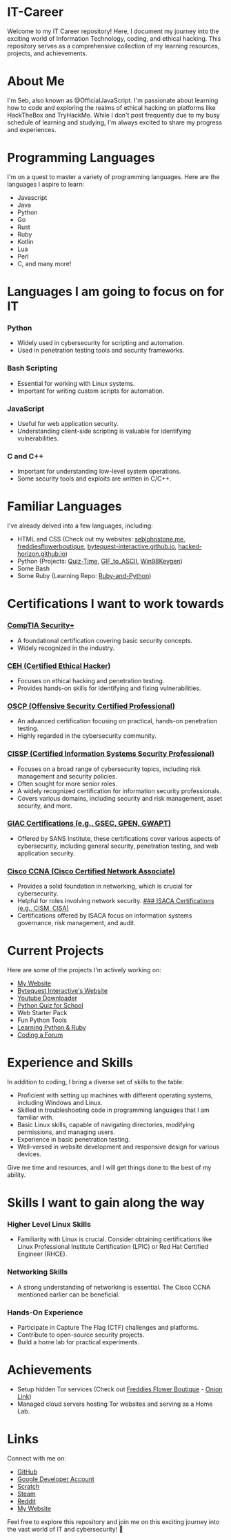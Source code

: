 
# IT-Career
Welcome to my IT Career repository! Here, I document my journey into the exciting world of Information Technology, coding, and ethical hacking. This repository serves as a comprehensive collection of my learning resources, projects, and achievements.

# About Me
I'm Seb, also known as @OfficialJavaScript. I'm passionate about learning how to code and exploring the realms of ethical hacking on platforms like HackTheBox and TryHackMe. While I don't post frequently due to my busy schedule of learning and studying, I'm always excited to share my progress and experiences.

# Programming Languages
I'm on a quest to master a variety of programming languages. Here are the languages I aspire to learn:

* Javascript
* Java
* Python
* Go
* Rust
* Ruby
* Kotlin
* Lua
* Perl
* C, and many more!

# Languages I am going to focus on for IT
### Python
  * Widely used in cybersecurity for scripting and automation.
  * Used in penetration testing tools and security frameworks.
### Bash Scripting
* Essential for working with Linux systems.
* Important for writing custom scripts for automation.
### JavaScript
* Useful for web application security.
* Understanding client-side scripting is valuable for identifying vulnerabilities.
### C and C++
* Important for understanding low-level system operations.
* Some security tools and exploits are written in C/C++.

# Familiar Languages
I've already delved into a few languages, including:

*  HTML and CSS (Check out my websites: [sebjohnstone.me](https://sebjohnstone.me/), [freddiesflowerboutique](https://sebjohnstone.me/freddiesflowerboutique), [bytequest-interactive.github.io](https://bytequest-interactive.github.io/), [hacked-horizon.github.io](https://hacked-horizon.github.io/))
* Python (Projects: [Quiz-Time](https://github.com/OfficialJavaScript/Quiz-Time), [GIF_to_ASCII](https://github.com/OfficialJavaScript/GIF_to_ASCII), [Win98Keygen](https://github.com/OfficialJavaScript/Win98Keygen))
* Some Bash
* Some Ruby (Learning Repo: [Ruby-and-Python](https://github.com/OfficialJavaScript/Ruby-and-Python))

# Certifications I want to work towards
### [CompTIA Security+](https://www.comptia.org/certifications/security)
* A foundational certification covering basic security concepts.
* Widely recognized in the industry.
### [CEH (Certified Ethical Hacker)](https://www.eccouncil.org/train-certify/certified-ethical-hacker-ceh/)
* Focuses on ethical hacking and penetration testing.
* Provides hands-on skills for identifying and fixing vulnerabilities.
### [OSCP (Offensive Security Certified Professional)](https://www.offsec.com/courses/pen-200/)
* An advanced certification focusing on practical, hands-on penetration testing.
* Highly regarded in the cybersecurity community.
### [CISSP (Certified Information Systems Security Professional)](https://www.isc2.org/certifications/cissp)
* Focuses on a broad range of cybersecurity topics, including risk management and security policies.
* Often sought for more senior roles.
* A widely recognized certification for information security professionals.
* Covers various domains, including security and risk management, asset security, and more.
### [GIAC Certifications (e.g., GSEC, GPEN, GWAPT)](https://www.giac.org/certification/web-application-penetration-tester-gwapt)
* Offered by SANS Institute, these certifications cover various aspects of cybersecurity, including general security, penetration testing, and web application security.
### [Cisco CCNA (Cisco Certified Network Associate)](https://www.cisco.com/c/en/us/training-events/training-certifications/certifications/associate/ccna.html)
* Provides a solid foundation in networking, which is crucial for cybersecurity.
* Helpful for roles involving network security.
[### ISACA Certifications (e.g., CISM, CISA)](https://www.isaca.org/credentialing/certifications)
* Certifications offered by ISACA focus on information systems governance, risk management, and audit.

# Current Projects
Here are some of the projects I'm actively working on:

* [My Website](https://sebjohnstone.me/)
* [Bytequest Interactive's Website](https://bytequest-interactive.github.io/)
* [Youtube Downloader](https://github.com/OfficialJavaScript/Youtube-Download)
* [Python Quiz for School](https://github.com/OfficialJavaScript/Quiz-Time)
* Web Starter Pack
* Fun Python Tools
* [Learning Python & Ruby](https://github.com/OfficialJavaScript/Ruby-and-Python)
* [Coding a Forum](https://hacked-horizon.github.io/)
  
# Experience and Skills
In addition to coding, I bring a diverse set of skills to the table:

* Proficient with setting up machines with different operating systems, including Windows and Linux.
* Skilled in troubleshooting code in programming languages that I am familiar with.
* Basic Linux skills, capable of navigating directories, modifying permissions, and managing users.
* Experience in basic penetration testing.
* Well-versed in website development and responsive design for various devices.

Give me time and resources, and I will get things done to the best of my ability.

# Skills I want to gain along the way
### Higher Level Linux Skills
* Familiarity with Linux is crucial. Consider obtaining certifications like Linux Professional Institute Certification (LPIC) or Red Hat Certified Engineer (RHCE).
### Networking Skills
* A strong understanding of networking is essential. The Cisco CCNA mentioned earlier can be beneficial.
### Hands-On Experience
* Participate in Capture The Flag (CTF) challenges and platforms.
* Contribute to open-source security projects.
* Build a home lab for practical experiments.

# Achievements
* Setup hidden Tor services (Check out [Freddies Flower Boutique](https://sebjohnstone.me/freddiesflowerboutique/) - [Onion Link](https://6tads3scxncrhbp5forr3ollum2g3l2q3xapqb4wcgqilz3ngffvlvyd.onion/))
* Managed cloud servers hosting Tor websites and serving as a Home Lab.
# Links
Connect with me on:

* [GitHub](https://github.com/OfficialJavaScript)
* [Google Developer Account](https://g.dev/sebj/)
* [Scratch](https://scratch.mit.edu/users/SebScratch12/)
* [Steam](https://steamcommunity.com/id/SebJ1000/)
* [Reddit](https://www.reddit.com/user/SebJ1000)
* [My Website](https://sebjohnstone.me/)

Feel free to explore this repository and join me on this exciting journey into the vast world of IT and cybersecurity! 🚀
